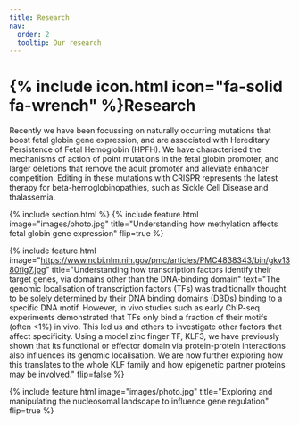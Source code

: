 ```yaml
---
title: Research
nav:
  order: 2
  tooltip: Our research
---
```


# {% include icon.html icon="fa-solid fa-wrench" %}Research

Recently we have been focussing on naturally occurring mutations that boost fetal globin gene expression, and are associated with Hereditary Persistence of Fetal Hemoglobin (HPFH). We have characterised the mechanisms of action of point mutations in the fetal globin promoter, and larger deletions that remove the adult promoter and alleviate enhancer competition. Editing in these mutations with CRISPR represents the latest therapy for beta-hemoglobinopathies, such as Sickle Cell Disease and thalassemia.


{% include section.html %}
{%
  include feature.html
  image="images/photo.jpg"
  title="Understanding how methylation affects fetal globin gene expression"
  flip=true
%}

{%
  include feature.html
  image="https://www.ncbi.nlm.nih.gov/pmc/articles/PMC4838343/bin/gkv1380fig7.jpg"
  title="Understanding how transcription factors identify their target genes, via domains other than the DNA-binding domain"
  text="The genomic localisation of transcription factors (TFs) was traditionally thought to be solely determined by their DNA binding domains (DBDs) binding to a specific DNA motif. However, in vivo studies such as early ChIP-seq experiments demonstrated that TFs only bind a fraction of their motifs (often <1%) in vivo. This led us and others to investigate other factors that affect specificity. Using a model zinc finger TF, KLF3, we have previously shown that its functional or effector domain via protein-protein interactions also influences its genomic localisation. We are now further exploring how this translates to the whole KLF family and how epigenetic partner proteins may be involved."
  flip=false
%}

{%
  include feature.html
  image="images/photo.jpg"
  title="Exploring and manipulating the nucleosomal landscape to influence gene regulation"
  flip=true
%}

